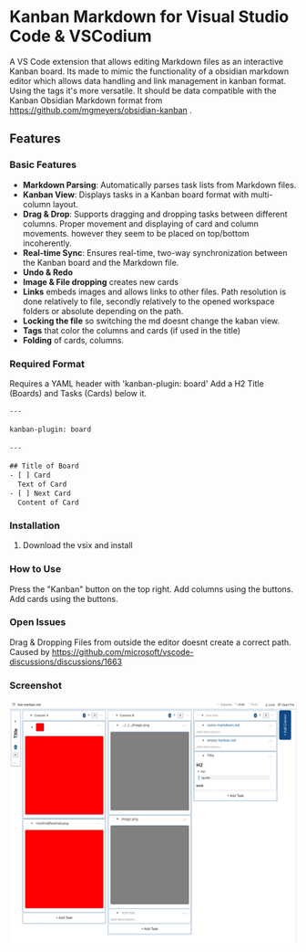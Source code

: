 # Kanban Markdown for Visual Studio Code & VSCodium

A VS Code extension that allows editing Markdown files as an interactive Kanban board. Its made to mimic the functionality of a obsidian markdown editor which allows data handling and link management in kanban format. Using the tags it's more versatile. It should be data compatible with the Kanban Obsidian Markdown format from https://github.com/mgmeyers/obsidian-kanban .

## Features

### Basic Features

- **Markdown Parsing**: Automatically parses task lists from Markdown files.
- **Kanban View**: Displays tasks in a Kanban board format with multi-column layout.
- **Drag & Drop**: Supports dragging and dropping tasks between different columns. Proper movement and displaying of card and column movements. however they seem to be placed on top/bottom incoherently.
- **Real-time Sync**: Ensures real-time, two-way synchronization between the Kanban board and the Markdown file.
- **Undo & Redo**
- **Image & File dropping** creates new cards
- **Links** embeds images and allows links to other files. Path resolution is done relatively to file, secondly relatively to the opened workspace folders or absolute depending on the path.
- **Locking the file** so switching the md doesnt change the kaban view.
- **Tags** that color the columns and cards (if used in the title)
- **Folding** of cards, columns.

### Required Format

Requires a YAML header with 'kanban-plugin: board'
Add a H2 Title (Boards) and Tasks (Cards) below it.

```
---

kanban-plugin: board

---

## Title of Board
- [ ] Card
  Text of Card
- [ ] Next Card
  Content of Card
```

### Installation

1. Download the vsix and install

### How to Use

Press the "Kanban" button on the top right.
Add columns using the buttons.
Add cards using the buttons.

### Open Issues

Drag & Dropping Files from outside the editor doesnt create a correct path. Caused by https://github.com/microsoft/vscode-discussions/discussions/1663 

### Screenshot

![](./imgs/screenshot-20250826.png)